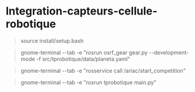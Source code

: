# Integration-capteurs-cellule-robotique

> source install/setup.bash

> gnome-terminal --tab -e "rosrun osrf_gear gear.py --development-mode -f src/tprobotique/data/planeta.yaml"

> gnome-terminal --tab -e "rosservice call /ariac/start_competition"

> gnome-terminal --tab -e "rosrun tprobotique main.py"

